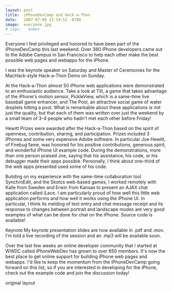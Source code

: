 ```yaml
---
layout: post
title:  iPhoneDevCamp and Hack-a-Thon
date:   2007-07-08 23:19:52 -0700
image:  everyone.jpg
# tags:   Games
---
```


Everyone I feel privileged and honored to have been part of the iPhoneDevCamp this last weekend. Over 380 iPhone developers came out to the Adobe Campus in San Francisco to help each other make the best possible web pages and webapps for the iPhone.

I was the keynote speaker on Saturday and Master of Ceremonies for the MacHack-style Hack-a-Thon Demo on Sunday.

At the Hack-a-Thon almost 50 iPhone web applications were demonstrated to an enthusiastic audience. Take a look at Tilt, a game that takes advantage of the iPhone's motion sensor, PickleView, which is a same-time live baseball game enhancer, and The Pool, an attractive social game of water droplets hitting a pool. What is remarkable about these applications is not just the quality, but that each of them was written over just the weekend by a small team of 3-4 people who hadn't met each other before Friday!

Hewitt Prizes were awarded after the Hack-a-Thon based on the spirit of openness, contribution, sharing, and participation. Prizes included 3 iPhones and some very expensive Adobe software. In particular Joe Hewitt, of Firebug fame, was honored for his positive contributions, generous spirit, and wonderful iPhone UI example code. During the demonstrations, more than one person praised Joe, saying that his assistance, his code, or his debugger made their apps possible. Personally, I think about one-third of the web apps presented used some of his code.

Building on my experience with the same-time collaboration tool SynchroEdit, and the Skotos web-based games, I worked remotely with Kalle from Sweden and Erwin from Kansas to present an AJAX chat application called iLace. I am particularly proud of how well this little web application performs and how well it works using the iPhone UI. In particular, I think its melding of text entry and chat message receipt and its response to changes between portrait and landscape modes are very good examples of what can be done for chat on the iPhone. Source code is available!

Keynote My keynote presentation slides are now available in .pdf and .mov. I'm told a live recording of the session and an .mp3 will be available soon.

Over the last few weeks an online developer community that I started at WWDC called iPhoneWebDev has grown to over 650 members. It's now the best place to get online support for building iPhone web pages and webapps. I'd like to keep the momentum from the iPhoneDevCamp going forward on this list, so if you are interested in developing for the iPhone, check out the example code and join the discussion today!

original layout